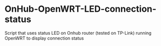 # OnHub-OpenWRT-LED-connection-status
Script that uses status LED on Onhub router (tested on TP-Link) running OpenWRT to display connection status
